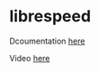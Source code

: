 # librespeed

Dcoumentation [here](https://docs.technotim.live/posts/migrate-database-docker-kubernetes/)

Video [here](https://www.youtube.com/watch?v=jZvnkf_HgcY)